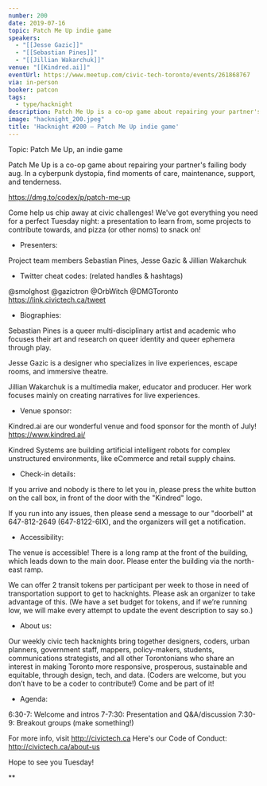 ```yaml
---
number: 200
date: 2019-07-16
topic: Patch Me Up indie game
speakers:
  - "[[Jesse Gazic]]"
  - "[[Sebastian Pines]]"
  - "[[Jillian Wakarchuk]]"
venue: "[[Kindred.ai]]"
eventUrl: https://www.meetup.com/civic-tech-toronto/events/261868767
via: in-person
booker: patcon
tags:
  - type/hacknight
description: Patch Me Up is a co-op game about repairing your partner's failing body aug. In a cyberpunk dystopia, find moments of care, maintenance, support, and tenderness. https://dmg.to/codex/p/patch-me-up
image: "hacknight_200.jpeg"
title: 'Hacknight #200 – Patch Me Up indie game'
---
```


Topic: Patch Me Up, an indie game

Patch Me Up is a co-op game about repairing your partner's failing body aug. In a cyberpunk dystopia, find moments of care, maintenance, support, and tenderness.

https://dmg.to/codex/p/patch-me-up

Come help us chip away at civic challenges! We've got everything you need for a perfect Tuesday night: a presentation to learn from, some projects to contribute towards, and pizza (or other noms) to snack on!

+ Presenters:

Project team members Sebastian Pines, Jesse Gazic & Jillian Wakarchuk

+ Twitter cheat codes: (related handles & hashtags)

@smolghost @gazictron @OrbWitch @DMGToronto
https://link.civictech.ca/tweet

+ Biographies:

Sebastian Pines is a queer multi-disciplinary artist and academic who focuses their art and research on queer identity and queer ephemera through play.

Jesse Gazic is a designer who specializes in live experiences, escape rooms, and immersive theatre.

Jillian Wakarchuk is a multimedia maker, educator and producer. Her work focuses mainly on creating narratives for live experiences.


+ Venue sponsor:

Kindred.ai are our wonderful venue and food sponsor for the month of July! https://www.kindred.ai/

Kindred Systems are building artificial intelligent robots for complex unstructured environments, like eCommerce and retail supply chains.

+ Check-in details:

If you arrive and nobody is there to let you in, please press the white button on the call box, in front of the door with the "Kindred" logo.

If you run into any issues, then please send a message to our "doorbell" at 647-812-2649 (647-8122-6IX), and the organizers will get a notification.

+ Accessibility:

The venue is accessible! There is a long ramp at the front of the building, which leads down to the main door. Please enter the building via the north-east ramp.

We can offer 2 transit tokens per participant per week to those in need of transportation support to get to hacknights. Please ask an organizer to take advantage of this. (We have a set budget for tokens, and if we’re running low, we will make every attempt to update the event description to say so.)

+ About us:

Our weekly civic tech hacknights bring together designers, coders, urban planners, government staff, mappers, policy-makers, students, communications strategists, and all other Torontonians who share an interest in making Toronto more responsive, prosperous, sustainable and equitable, through design, tech, and data. (Coders are welcome, but you don’t have to be a coder to contribute!) Come and be part of it!

+ Agenda:

6:30-7: Welcome and intros
7-7:30: Presentation and Q&A/discussion
7:30-9: Breakout groups (make something!)

For more info, visit http://civictech.ca
Here's our Code of Conduct: http://civictech.ca/about-us

Hope to see you Tuesday!

**
